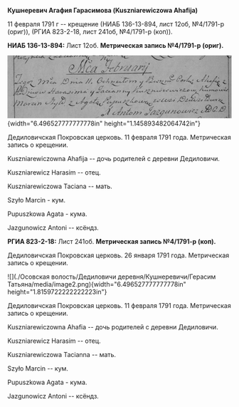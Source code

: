 **Кушнеревич Агафия Гарасимова (Kuszniarewiczowa Ahafija)**

11 февраля 1791 г -- крещение (НИАБ 136-13-894, лист 12об, №4/1791-р
(ориг)), (РГИА 823-2-18, лист 241об, №4/1791-р (коп)).

**НИАБ 136-13-894:** Лист 12об. **Метрическая запись №4/1791-р (ориг).**

![](./media/d771f1b3536bccf5300f37a4c02920ebcd500ed2.png){width="6.496527777777778in"
height="1.145893482064742in"}

Дедиловичская Покровская церковь. 11 февраля 1791 года. Метрическая
запись о крещении.

Kuszniarewiczowna Ahafija -- дочь родителей с деревни Дедиловичи.

Kuszniarewicz Harasim -- отец.

Kuszniarewiczowa Taciana -- мать.

Szyło Marcin - кум.

Pupuszkowa Agata - кума.

Jazgunowicz Antoni -- ксёндз.

**РГИА 823-2-18:** Лист 241об. **Метрическая запись №4/1791-р (коп).**

Дедиловичская Покровская церковь. 26 января 1791 года. Метрическая
запись о крещении.

![](./Осовская волость/Дедиловичи деревня/Кушнеревичи/Герасим Татьяна/media/image2.png){width="6.496527777777778in"
height="1.8159722222222223in"}

Дедиловичская Покровская церковь. 11 февраля 1791 года. Метрическая
запись о крещении.

Kuszniarewiczowna Ahafia -- дочь родителей с деревни Дедиловичи.

Kuszniarewicz Harasim -- отец.

Kuszniarewiczowa Tacianna -- мать.

Szyło Marcin -- кум.

Pupuszkowa Agata - кума.

Jazgunowicz Antoni -- ксёндз.

